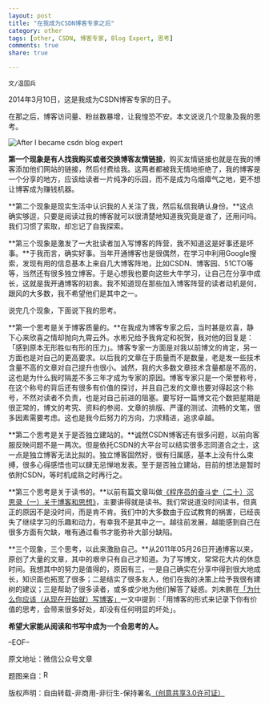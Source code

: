 ```yaml
---
layout: post
title: "在我成为CSDN博客专家之后"
category: other
tags: [other, CSDN, 博客专家, Blog Expert, 思考]
comments: true
share: true

---
```


`文/温国兵`

2014年3月10日，这是我成为CSDN博客专家的日子。

在那之后，博客访问量、粉丝数暴增，让我惶恐不安。本文说说几个现象及我的思考。

![After I became csdn blog expert](http://i.imgur.com/Wdg2Uis.jpg)

**第一个现象是有人找我购买或者交换博客友情链接**，购买友情链接也就是在我的博客添加他们网站的链接，然后付费给我。这两者都被我无情地拒绝了，我的博客是一个分享的地方，应该给读者一片纯净的乐园，而不是成为乌烟瘴气之地，更不想让博客成为赚钱机器。

**第二个现象是现实生活中认识我的人关注了我，然后私信我确认身份。**这点确实够逗，只要是阅读过我的博客就可以很清楚地知道我究竟是谁了，还用问吗。我们习惯了索取，却忘记了自我探索。

**第三个现象是激发了一大批读者加入写博客的阵营，我不知道这是好事还是坏事。**于我而言，确实好事。当年开通博客也是很偶然，在学习中利用Google搜索，发现有用的信息基本上来自几大博客阵地，比如CSDN、博客园、51CTO等等，当然还有很多独立博客。于是心想我也要向这些大牛学习，让自己在分享中成长，这就是我开通博客的初衷。我不知道现在那些加入博客阵营的读者动机是何，跟风的大多数，我不希望他们是其中之一。

说完几个现象，下面说下我的思考。

**第一个思考是关于博客质量的。**在我成为博客专家之后，当时甚是欢喜，静下心来欣喜之情却抛向九霄云外。水彬兄给予我肯定和祝贺，我对他的回复是：「感到原本无形胜似有形的压力」。博客专家一方面是对我以前博文的肯定，另一方面也是对自己的更高要求。以后我的文章在于质量而不是数量，老是发一些技术含量不高的文章对自己提升也很小。诚然，我的大多数文章技术含量都是不高的，这也是为什么我时隔差不多三年才成为专家的原因。博客专家只是一个荣誉称号，在这个称号的背后还有很多有价值的探讨，并且自己发的文章也要对得起这个称号，不然对读者不负责，也是对自己前进的阻塞。要写好一篇博文花个数把星期是很正常的，博文的考究、资料的参阅、文章的排版、严谨的测试、流畅的文笔，很多因素需要考虑。这也是我今后努力的方向，力求精进，追求卓越。

**第二个思考是关于是否独立建站的。**诚然CSDN博客还有很多问题，以前向客服反映问题不是一两次。但是依托CSDN的大平台可以结实很多志同道合之士，这一点是独立博客无法比拟的。独立博客固然好，很有归属感，基本上没有什么束缚，很多心得感悟也可以肆无忌惮地发表。至于是否独立建站，目前的想法是暂时依附CSDN，等时机成熟之时再行之。

**第三个思考是关于读书的。**以前有篇文章叫做<a href="http://dbarobin.com/other/regarding-blog-and-ideology/" target="_blank">《程序员的奋斗史（二十）沉思录（一）关于博客和思想》</a>，主要讲得就是读书。我们常说道没时间读书，但真正的原因不是没时间，而是肯不肯。我们中的大多数由于应试教育的祸害，已经丧失了继续学习的乐趣和动力，有幸我不是其中之一。越往前发展，越能感到自己在很多方面有欠缺，唯有通过看书才能弥补大部分缺陷。

**三个现象，三个思考，以此来激励自己。**从2011年05月26日开通博客以来，原创了大量的文章，其中的艰辛只有自己才知道。为了写博文，常常花大片的休息时间。我想其中的努力是值得的，原因有三，一是自己确实在分享中得到很大地成长，知识面也拓宽了很多；二是结实了很多友人，他们在我的决策上给予我很有建树的建议；三是帮助了很多读者，或多或少地为他们解答了疑惑。刘未鹏在<a href="http://mindhacks.cn/2009/02/15/why-you-should-start-blogging-now/" target="_blank">「为什么你应该（从现在开始就）写博客」</a>一文中提到：「用博客的形式来记录下你有价值的思考，会带来很多好处，却没有任何明显的坏处」。

**希望大家能从阅读和书写中成为一个会思考的人。**

–EOF–

原文地址：微信公众号文章

题图来自：<a href="http://jimsmarketingblog.com/2010/07/30/business-blogging-experts/" target="_blank"><img src="http://i.imgur.com/sUIhtkt.png" title="Robin's Blog" border="0" alt="Robin's Blog" height="16px" width="16px" /></a>

版权声明：自由转载-非商用-非衍生-保持署名<a href="http://creativecommons.org/licenses/by-nc-nd/3.0/deed.zh" target="_blank">（创意共享3.0许可证）</a>
